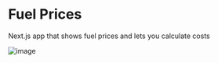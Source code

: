 # Fuel Prices
Next.js app that shows fuel prices and lets you calculate costs

![image](https://user-images.githubusercontent.com/107992457/190724846-5374cc6b-7e65-445f-84d6-9e7a9366f8c3.png)
